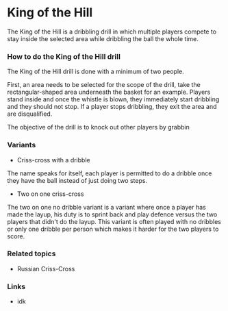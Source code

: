 # King of the Hill

The King of the Hill is a dribbling drill in which multiple players compete to stay inside the selected area while dribbling the ball the whole time.

### How to do the King of the Hill drill
The King of the Hill drill is done with a minimum of two people.

First, an area needs to be selected for the scope of the drill, take the rectangular-shaped area underneath the basket for an example. Players stand inside and once the whistle is blown, they immediately start dribbling and they should not stop. If a player stops dribbling, they exit the area and are disqualified. 

The objective of the drill is to knock out other players by grabbin 

### Variants

- Criss-cross with a dribble

The name speaks for itself, each player is permitted to do a dribble once they have the ball instead of just doing two steps.

- Two on one criss-cross

The two on one no dribble variant is a variant where once a player has made the layup, his duty is to sprint back and play defence versus the two players that didn't do the layup. This variant is often played with no dribbles or only one dribble per person which makes it harder for the two players to score.



### Related topics
- Russian Criss-Cross
### Links
- idk
<!--stackedit_data:
eyJoaXN0b3J5IjpbNjA2NTgzMzg5LC00NTU5MDYwMjFdfQ==
-->